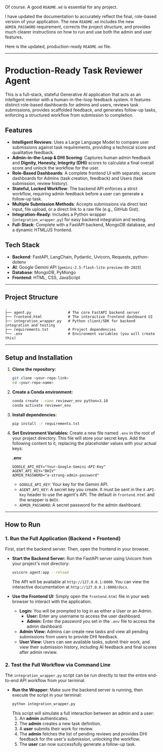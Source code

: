 Of course. A good `README.md` is essential for any project.

I have updated the documentation to accurately reflect the final, role-based version of your application. The new `README.md` includes the new `ADMIN_PASSWORD` requirement, corrects the project structure, and provides much clearer instructions on how to run and use both the admin and user features.

Here is the updated, production-ready `README.md` file.

-----

# Production-Ready Task Reviewer Agent

This is a full-stack, stateful Generative AI application that acts as an intelligent mentor with a human-in-the-loop feedback system. It features distinct role-based dashboards for admins and users, reviews task submissions, provides scaffolded feedback, and generates follow-up tasks, enforcing a structured workflow from submission to completion.

## Features

  - **Intelligent Reviews**: Uses a Large Language Model to compare user submissions against task requirements, providing a technical score and qualitative feedback.
  - **Admin-in-the-Loop & DHI Scoring**: Captures human admin feedback and **Dignity, Honesty, Integrity (DHI)** scores to calculate a final overall score and unlock the workflow for the user.
  - **Role-Based Dashboards**: A complete frontend UI with separate, secure dashboards for Admins (task creation, feedback) and Users (task submission, review history).
  - **Stateful, Locked Workflow**: The backend API enforces a strict workflow, requiring admin feedback before a user can generate a follow-up task.
  - **Multiple Submission Methods**: Accepts submissions via direct text input, file upload, or a direct link to a raw file (e.g., GitHub Gist).
  - **Integration-Ready**: Includes a Python wrapper (`integration_wrapper.py`) for easy backend integration and testing.
  - **Full-Stack**: Complete with a FastAPI backend, MongoDB database, and a dynamic HTML/JS frontend.

## Tech Stack

  - **Backend**: FastAPI, LangChain, Pydantic, Uvicorn, Requests, python-dotenv
  - **AI**: Google Gemini API (`gemini-2.5-flash-lite-preview-09-2025`)
  - **Database**: MongoDB, PyMongo
  - **Frontend**: HTML, CSS, JavaScript

-----

## Project Structure

```
.
├── agent.py                 # The core FastAPI backend server
├── frontend.html            # The interactive frontend dashboard UI
├── integration_wrapper.py   # Python client/SDK for backend integration and testing
├── requirements.txt         # Project dependencies
└── .env                     # Environment variables (you will create this)
```

-----

## Setup and Installation

1.  **Clone the repository:**

    ```bash
    git clone <your-repo-link>
    cd <your-repo-name>
    ```

2.  **Create a Conda environment:**

    ```bash
    conda create --name reviewer_env python=3.10
    conda activate reviewer_env
    ```

3.  **Install dependencies:**

    ```bash
    pip install -r requirements.txt
    ```

4.  **Set Environment Variables:**
    Create a new file named `.env` in the root of your project directory. This file will store your secret keys. Add the following content to it, replacing the placeholder values with your actual keys:

    **.env**

    ```env
    GOOGLE_API_KEY="Your-Google-Gemini-API-Key"
    AGENT_API_KEY="BHIV"
    ADMIN_PASSWORD="a-strong-admin-password"
    ```

      - `GOOGLE_API_KEY`: Your key for the Gemini API.
      - `AGENT_API_KEY`: A secret key you create. It must be sent in the `X-API-Key` header to use the agent's API. The default in `frontend.html` and the wrapper is `BHIV`.
      - `ADMIN_PASSWORD`: A secret password for the admin dashboard.

-----

## How to Run

### 1\. Run the Full Application (Backend + Frontend)

First, start the backend server. Then, open the frontend in your browser.

  - **Start the Backend Server:**
    Run the FastAPI server using Uvicorn from your project's root directory:

    ```bash
    uvicorn agent:app --reload
    ```

    The API will be available at `http://127.0.0.1:8000`. You can view the interactive documentation at `http://127.0.0.1:8000/docs`.

  - **Use the Frontend UI:**
    Simply open the `frontend.html` file in your web browser to interact with the application.

      - **Login:** You will be prompted to log in as either a User or an Admin.
          - **User:** Enter any username to access the user dashboard.
          - **Admin:** Enter the password you set in the `.env` file to access the admin dashboard.
      - **Admin View:** Admins can create new tasks and view all pending submissions from users to provide DHI feedback.
      - **User View:** Users can see available tasks, submit their work, and view their submission history, including AI feedback and final scores after admin review.

### 2\. Test the Full Workflow via Command Line

The `integration_wrapper.py` script can be run directly to test the entire end-to-end API workflow from your terminal.

  - **Run the Wrapper:**
    Make sure the backend server is running, then execute the script in your terminal:
    ```bash
    python integration_wrapper.py
    ```
    This script will simulate a full interaction between an admin and a user:
    1.  An **admin** authenticates.
    2.  The **admin** creates a new task definition.
    3.  A **user** submits their work for review.
    4.  The **admin** fetches the list of pending reviews and provides DHI feedback for the user's submission, unlocking the workflow.
    5.  The **user** can now successfully generate a follow-up task.
